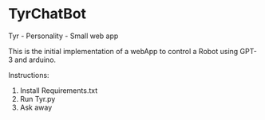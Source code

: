 # TyrChatBot
Tyr - Personality - Small web app 

This is the initial implementation of a webApp to control a Robot using GPT-3 and arduino.

Instructions:

1. Install Requirements.txt
2. Run Tyr.py
3. Ask away
